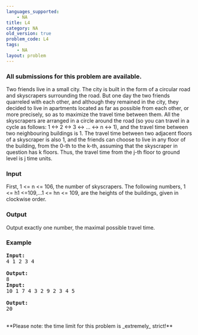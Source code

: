 ```yaml
---
languages_supported:
    - NA
title: L4
category: NA
old_version: true
problem_code: L4
tags:
    - NA
layout: problem
---
```

###  All submissions for this problem are available. 

Two friends live in a small city. The city is built in the form of a circular road and skyscrapers surrounding the road. But one day the two friends quarreled with each other, and although they remained in the city, they decided to live in apartments located as far as possible from each other, or more precisely, so as to maximize the travel time between them. All the skyscrapers are arranged in a circle around the road (so you can travel in a cycle as follows: 1 <-> 2 <-> 3 <-> ... <-> n <-> 1), and the travel time between two neighbouring buildings is 1. The travel time between two adjacent floors of a skyscraper is also 1, and the friends can choose to live in any floor of the building, from the 0-th to the k-th, assuming that the skyscraper in question has k floors. Thus, the travel time from the j-th floor to ground level is j time units.

### Input

First, 1 <= n <= 106, the number of skyscrapers. The following numbers, 1 <= h1 <=109,...1 <= hn <= 109, are the heights of the buildings, given in clockwise order.

### Output

Output exactly one number, the maximal possible travel time.

### Example

<pre><b>Input:</b>
4 1 2 3 4

<b>Output:</b>
8
<b>Input:</b>
10 1 7 4 3 2 9 2 3 4 5

<b>Output:</b>
20

</pre>**Please note: the time limit for this problem is _extremely_ strict!**
